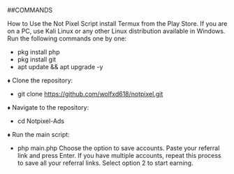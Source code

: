 ##COMMANDS

How to Use the Not Pixel Script
install Termux from the Play Store. If you are on a PC, use Kali Linux or any other Linux distribution available in Windows.
Run the following commands one by one:
- pkg install php 
- pkg install git 
- apt update && apt upgrade -y

♦ Clone the repository:
- git clone https://github.com/wolfxd618/notpixel.git

♦ Navigate to the repository:
- cd Notpixel-Ads

♦ Run the main script:
- php main.php
Choose the option to save accounts.
Paste your referral link and press Enter. If you have multiple accounts, repeat this process to save all your referral links.
Select option 2 to start earning.
